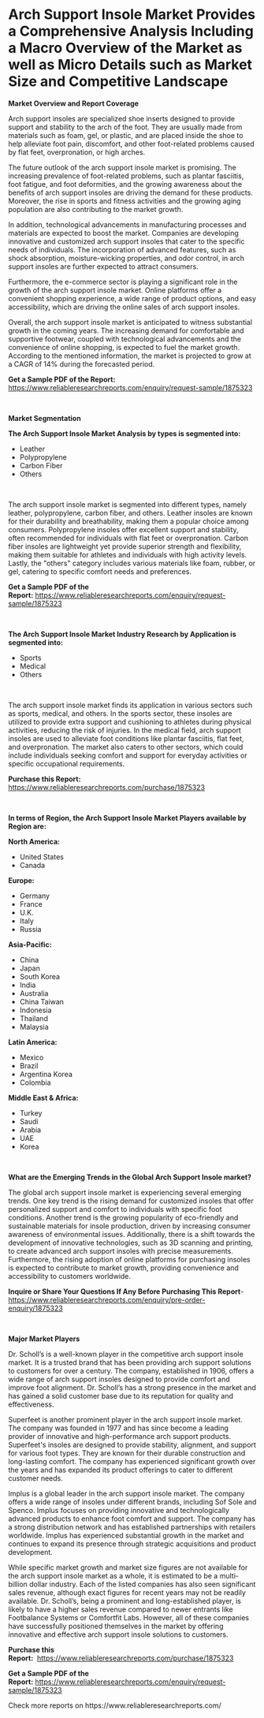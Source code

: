 <p><h1>Arch Support Insole Market Provides a Comprehensive Analysis Including a Macro Overview of the Market as well as Micro Details such as Market Size and Competitive Landscape</h1></p><p><strong>Market Overview and Report Coverage</strong></p>
<p><p>Arch support insoles are specialized shoe inserts designed to provide support and stability to the arch of the foot. They are usually made from materials such as foam, gel, or plastic, and are placed inside the shoe to help alleviate foot pain, discomfort, and other foot-related problems caused by flat feet, overpronation, or high arches.</p><p>The future outlook of the arch support insole market is promising. The increasing prevalence of foot-related problems, such as plantar fasciitis, foot fatigue, and foot deformities, and the growing awareness about the benefits of arch support insoles are driving the demand for these products. Moreover, the rise in sports and fitness activities and the growing aging population are also contributing to the market growth.</p><p>In addition, technological advancements in manufacturing processes and materials are expected to boost the market. Companies are developing innovative and customized arch support insoles that cater to the specific needs of individuals. The incorporation of advanced features, such as shock absorption, moisture-wicking properties, and odor control, in arch support insoles are further expected to attract consumers.</p><p>Furthermore, the e-commerce sector is playing a significant role in the growth of the arch support insole market. Online platforms offer a convenient shopping experience, a wide range of product options, and easy accessibility, which are driving the online sales of arch support insoles.</p><p>Overall, the arch support insole market is anticipated to witness substantial growth in the coming years. The increasing demand for comfortable and supportive footwear, coupled with technological advancements and the convenience of online shopping, is expected to fuel the market growth. According to the mentioned information, the market is projected to grow at a CAGR of 14% during the forecasted period.</p></p>
<p><strong>Get a Sample PDF of the Report:</strong> <a href="https://www.reliableresearchreports.com/enquiry/request-sample/1875323">https://www.reliableresearchreports.com/enquiry/request-sample/1875323</a></p>
<p>&nbsp;</p>
<p><strong>Market Segmentation</strong></p>
<p><strong>The Arch Support Insole Market Analysis by types is segmented into:</strong></p>
<p><ul><li>Leather</li><li>Polypropylene</li><li>Carbon Fiber</li><li>Others</li></ul></p>
<p>&nbsp;</p>
<p><p>The arch support insole market is segmented into different types, namely leather, polypropylene, carbon fiber, and others. Leather insoles are known for their durability and breathability, making them a popular choice among consumers. Polypropylene insoles offer excellent support and stability, often recommended for individuals with flat feet or overpronation. Carbon fiber insoles are lightweight yet provide superior strength and flexibility, making them suitable for athletes and individuals with high activity levels. Lastly, the "others" category includes various materials like foam, rubber, or gel, catering to specific comfort needs and preferences.</p></p>
<p><strong>Get a Sample PDF of the Report:</strong>&nbsp;<a href="https://www.reliableresearchreports.com/enquiry/request-sample/1875323">https://www.reliableresearchreports.com/enquiry/request-sample/1875323</a></p>
<p>&nbsp;</p>
<p><strong>The Arch Support Insole Market Industry Research by Application is segmented into:</strong></p>
<p><ul><li>Sports</li><li>Medical</li><li>Others</li></ul></p>
<p>&nbsp;</p>
<p><p>The arch support insole market finds its application in various sectors such as sports, medical, and others. In the sports sector, these insoles are utilized to provide extra support and cushioning to athletes during physical activities, reducing the risk of injuries. In the medical field, arch support insoles are used to alleviate foot conditions like plantar fasciitis, flat feet, and overpronation. The market also caters to other sectors, which could include individuals seeking comfort and support for everyday activities or specific occupational requirements.</p></p>
<p><strong>Purchase this Report:</strong>&nbsp; <a href="https://www.reliableresearchreports.com/purchase/1875323">https://www.reliableresearchreports.com/purchase/1875323</a></p>
<p>&nbsp;</p>
<p><strong>In terms of Region, the Arch Support Insole Market Players available by Region are:</strong></p>
<p>
    <p> <strong> North America: </strong>
        <ul>
            <li>United States</li>
            <li>Canada</li>
        </ul>
        </p> 
    <p> <strong> Europe: </strong>
        <ul>
            <li>Germany</li>
            <li>France</li>
            <li>U.K.</li>
            <li>Italy</li>
            <li>Russia</li>
        </ul>
        </p> 
    <p> <strong> Asia-Pacific: </strong>
        <ul>
            <li>China</li>
            <li>Japan</li>
            <li>South Korea</li>
            <li>India</li>
            <li>Australia</li>
            <li>China Taiwan</li>
            <li>Indonesia</li>
            <li>Thailand</li>
            <li>Malaysia</li>
        </ul>
        </p> 
    <p> <strong> Latin America: </strong>
        <ul>
            <li>Mexico</li>
            <li>Brazil</li>
            <li>Argentina Korea</li>
            <li>Colombia</li>
        </ul>
        </p> 
    <p> <strong> Middle East & Africa: </strong>
        <ul>
            <li>Turkey</li>
            <li>Saudi</li>
            <li>Arabia</li>
            <li>UAE</li>
            <li>Korea</li>
        </ul>
    </p>
    </p>
<p>&nbsp;</p>
<p><strong>What are the Emerging Trends in the Global Arch Support Insole market?</strong></p>
<p><p>The global arch support insole market is experiencing several emerging trends. One key trend is the rising demand for customized insoles that offer personalized support and comfort to individuals with specific foot conditions. Another trend is the growing popularity of eco-friendly and sustainable materials for insole production, driven by increasing consumer awareness of environmental issues. Additionally, there is a shift towards the development of innovative technologies, such as 3D scanning and printing, to create advanced arch support insoles with precise measurements. Furthermore, the rising adoption of online platforms for purchasing insoles is expected to contribute to market growth, providing convenience and accessibility to customers worldwide.</p></p>
<p><strong>Inquire or Share Your Questions If Any Before Purchasing This Report</strong>- <a href="https://www.reliableresearchreports.com/enquiry/pre-order-enquiry/1875323">https://www.reliableresearchreports.com/enquiry/pre-order-enquiry/1875323</a></p>
<p>&nbsp;</p>
<p><strong>Major Market Players</strong></p>
<p><p>Dr. Scholl’s is a well-known player in the competitive arch support insole market. It is a trusted brand that has been providing arch support solutions to customers for over a century. The company, established in 1906, offers a wide range of arch support insoles designed to provide comfort and improve foot alignment. Dr. Scholl’s has a strong presence in the market and has gained a solid customer base due to its reputation for quality and effectiveness.</p><p>Superfeet is another prominent player in the arch support insole market. The company was founded in 1977 and has since become a leading provider of innovative and high-performance arch support products. Superfeet's insoles are designed to provide stability, alignment, and support for various foot types. They are known for their durable construction and long-lasting comfort. The company has experienced significant growth over the years and has expanded its product offerings to cater to different customer needs.</p><p>Implus is a global leader in the arch support insole market. The company offers a wide range of insoles under different brands, including Sof Sole and Spenco. Implus focuses on providing innovative and technologically advanced products to enhance foot comfort and support. The company has a strong distribution network and has established partnerships with retailers worldwide. Implus has experienced substantial growth in the market and continues to expand its presence through strategic acquisitions and product development.</p><p>While specific market growth and market size figures are not available for the arch support insole market as a whole, it is estimated to be a multi-billion dollar industry. Each of the listed companies has also seen significant sales revenue, although exact figures for recent years may not be readily available. Dr. Scholl’s, being a prominent and long-established player, is likely to have a higher sales revenue compared to newer entrants like Footbalance Systems or Comfortfit Labs. However, all of these companies have successfully positioned themselves in the market by offering innovative and effective arch support insole solutions to customers.</p></p>
<p><strong>Purchase this Report:</strong>&nbsp;&nbsp;<a href="https://www.reliableresearchreports.com/purchase/1875323">https://www.reliableresearchreports.com/purchase/1875323</a></p>
<p></p>
<p><strong>Get a Sample PDF of the Report:</strong>&nbsp;<a href="https://www.reliableresearchreports.com/enquiry/request-sample/1875323">https://www.reliableresearchreports.com/enquiry/request-sample/1875323</a></p>
<p>Check more reports on https://www.reliableresearchreports.com/</p>